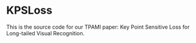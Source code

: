 # KPSLoss
This is the source code for our TPAMI paper: Key Point Sensitive Loss for Long-tailed Visual Recognition. 
